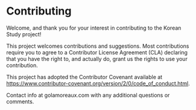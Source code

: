 # Contributing

Welcome, and thank you for your interest in contributing to the Korean Study project!

This project welcomes contributions and suggestions. Most contributions require you to agree to a Contributor License Agreement (CLA) declaring that you have the right to, and actually do, grant us the rights to use your contribution.

This project has adopted the Contributor Covenant available at https://www.contributor-covenant.org/version/2/0/code_of_conduct.html.

Contact info at golamoreaux.com with any additional questions or comments.
